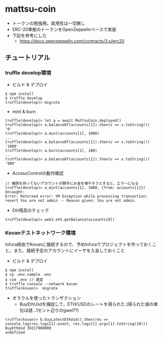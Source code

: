 # mattsu-coin
- トークンの勉強用。実用性は一切無し
- ERC-20準拠のトークンをOpenZeppelinベースで実装
- 下記を参考にした
  - https://docs.openzeppelin.com/contracts/3.x/erc20
  
## チュートリアル
### truffle develop環境
- ビルド & デプロイ

```
$ npm install
$ truffle develop
truffle(develop)> migrate
```

- mint & burn

```
truffle(develop)> let a = await MattsuCoin.deployed()
truffle(develop)> a.balanceOf(accounts[1]).then(v => v.toString())
'0'
truffle(develop)> a.mint(accounts[1], 1000)
...
truffle(develop)> a.balanceOf(accounts[1]).then(v => v.toString())
'1000'
truffle(develop)> a.burn(accounts[1], 100)
...
truffle(develop)> a.balanceOf(accounts[1]).then(v => v.toString())
'900'
```

- AccessControlの動作確認

```
// 権限を持ってないアカウントが勝手にお金を増やそうとすると、エラーになる
truffle(develop)> a.mint(accounts[1], 1000, {from: accounts[1]})
Uncaught:
Error: Returned error: VM Exception while processing transaction: revert You are not admin -- Reason given: You are not admin.
```

- Eth残高のチェック
```
truffle(develop)> web3.eth.getBalance(accounts[0])
```

### Kovanテストネットワーク環境
Infura経由でKovanに接続するので、予めInfuraでプロジェクトを作っておくこと。また、接続予定のアカウントにイーサを入金しておくこと

- ビルド & デプロイ

```
$ npm install
$ cp .env.sample .env
$ vim .env // 適宜
$ truffle console --network kovan
truffle(kovan)>  migrate
```

- オラクルを使ったトランザクション
  - BuyEthUsdを捕捉して、ETH/USDのレートを得られた (得られた値の単位は謎...1セント辺りのgwei??)
```
truffle(kovan)> b.buyLatestEthUsd().then(res => console.log(res.logs[1].event, res.logs[1].args[1].toString(10)))
BuyEthUsd 39217000000
undefined
```